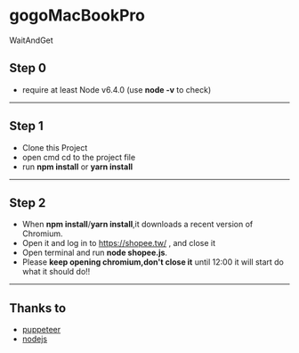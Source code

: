 # gogoMacBookPro
WaitAndGet

## Step 0

- require at least Node v6.4.0 (use **node -v** to check) 

---
## Step 1
- Clone this Project
- open cmd cd to the project file
- run **npm install** or **yarn install**

---
## Step 2
- When **npm install**/**yarn install**,it downloads a recent version of Chromium.
- Open it and log in to https://shopee.tw/ , and close it
- Open terminal and run **node shopee.js**.
- Please **keep opening chromium,don't close it** until 12:00 it will start do what it should do!!

---
## Thanks to
- [puppeteer](https://github.com/GoogleChrome/puppeteer)
- [nodejs](https://nodejs.org/en/)